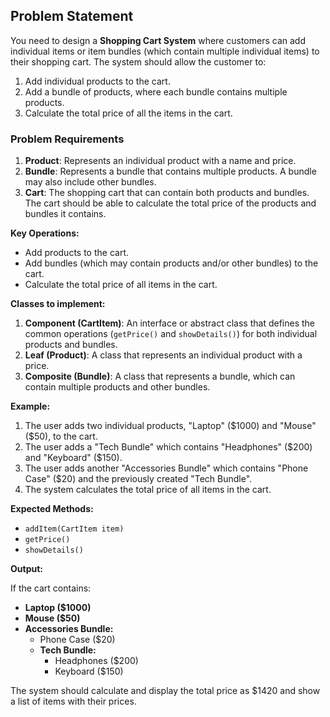 ## Problem Statement

You need to design a **Shopping Cart System** where customers can add individual items or item bundles (which contain multiple individual items) to their shopping cart. The system should allow the customer to:

1. Add individual products to the cart.
2. Add a bundle of products, where each bundle contains multiple products.
3. Calculate the total price of all the items in the cart.

### Problem Requirements

1. **Product**: Represents an individual product with a name and price.
2. **Bundle**: Represents a bundle that contains multiple products. A bundle may also include other bundles.
3. **Cart**: The shopping cart that can contain both products and bundles. The cart should be able to calculate the total price of the products and bundles it contains.

**Key Operations:**

- Add products to the cart.
- Add bundles (which may contain products and/or other bundles) to the cart.
- Calculate the total price of all items in the cart.

**Classes to implement:**

1. **Component (CartItem)**: An interface or abstract class that defines the common operations (`getPrice()` and `showDetails()`) for both individual products and bundles.
2. **Leaf (Product)**: A class that represents an individual product with a price.
3. **Composite (Bundle)**: A class that represents a bundle, which can contain multiple products and other bundles.

**Example:**

1. The user adds two individual products, "Laptop" ($1000) and "Mouse" ($50), to the cart.
2. The user adds a "Tech Bundle" which contains "Headphones" ($200) and "Keyboard" ($150).
3. The user adds another "Accessories Bundle" which contains "Phone Case" ($20) and the previously created "Tech Bundle".
4. The system calculates the total price of all items in the cart.

**Expected Methods:**

- `addItem(CartItem item)`
- `getPrice()`
- `showDetails()`

**Output:**

If the cart contains:

- **Laptop ($1000)**
- **Mouse ($50)**
- **Accessories Bundle:**
  - Phone Case ($20)
  - **Tech Bundle:**
    - Headphones ($200)
    - Keyboard ($150)

The system should calculate and display the total price as $1420 and show a list of items with their prices.
